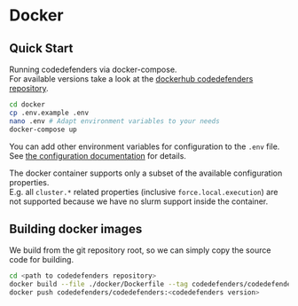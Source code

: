 # Docker

## Quick Start

Running codedefenders via docker-compose.  
For available versions take a look at the [dockerhub codedefenders repository](https://hub.docker.com/repository/docker/codedefenders/codedefenders).

```sh
cd docker
cp .env.example .env
nano .env # Adapt environment variables to your needs
docker-compose up
```

You can add other environment variables for configuration to the `.env` file.  
See [the configuration documentation](./Configuration.md) for details.

The docker container supports only a subset of the available configuration properties.  
E.g. all `cluster.*` related properties (inclusive `force.local.execution`) are not supported because we have no slurm support inside the container.

## Building docker images

We build from the git repository root, so we can simply copy the source code for building.

```sh
cd <path to codedefenders repository>
docker build --file ./docker/Dockerfile --tag codedefenders/codedefenders:<Codedefenders version> --label "maintainer=$(git config --get user.email)" .
docker push codedefenders/codedefenders:<codedefenders version>
```
